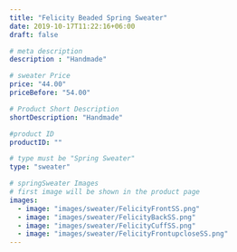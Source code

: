 ```yaml
---
title: "Felicity Beaded Spring Sweater"
date: 2019-10-17T11:22:16+06:00
draft: false

# meta description
description : "Handmade"

# sweater Price
price: "44.00"
priceBefore: "54.00"

# Product Short Description
shortDescription: "Handmade"

#product ID
productID: ""

# type must be "Spring Sweater"
type: "sweater"

# springSweater Images
# first image will be shown in the product page
images:
  - image: "images/sweater/FelicityFrontSS.png"
  - image: "images/sweater/FelicityBackSS.png"
  - image: "images/sweater/FelicityCuffSS.png"
  - image: "images/sweater/FelicityFrontupcloseSS.png"
---
```



